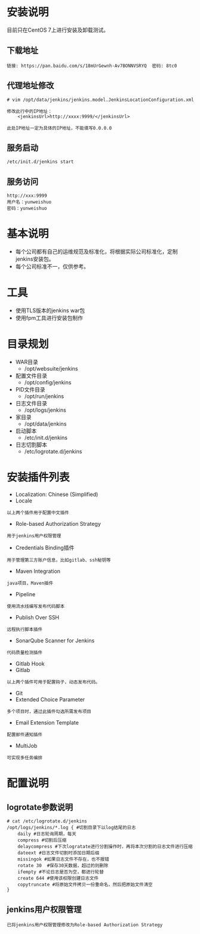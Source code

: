 
# 安装说明

目前只在CentOS 7上进行安装及卸载测试。

## 下载地址
> 
```
链接: https://pan.baidu.com/s/18mUrGewnh-Av7BONNVSRYQ  密码: 8tc0
```

## 代理地址修改
```
# vim /opt/data/jenkins/jenkins.model.JenkinsLocationConfiguration.xml 

修改此行中的IP地址：
    <jenkinsUrl>http://xxxx:9999/</jenkinsUrl>

此处IP地址一定为具体的IP地址，不能填写0.0.0.0
```

## 服务启动
```
/etc/init.d/jenkins start
```

## 服务访问
```
http://xxx:9999
用户名：yunweishuo
密码：yunweishuo
```

# 基本说明

- 每个公司都有自己的运维规范及标准化，将根据实际公司标准化，定制jenkins安装包。
- 每个公司标准不一，仅供参考。

# 工具

- 使用TLS版本的jenkins war包
- 使用fpm工具进行安装包制作

# 目录规划

- WAR目录
    - /opt/websuite/jenkins
- 配置文件目录
    - /opt/config/jenkins
- PID文件目录
    - /opt/run/jenkins
- 日志文件目录
    - /opt/logs/jenkins
- 家目录
    - /opt/data/jenkins
- 启动脚本
    - /etc/init.d/jenkins
- 日志切割脚本
    - /etc/logrotate.d/jenkins

# 安装插件列表

- Localization: Chinese (Simplified) 
- Locale
```
以上两个插件用于配置中文插件
```

- Role-based Authorization Strategy
```
用于jenkins用户权限管理
```

- Credentials Binding插件
```
用于管理第三方账户信息，比如gitlab、ssh秘钥等
```

- Maven Integration
```
java项目，Maven插件
```

- Pipeline
```
使用流水线编写发布代码脚本
```


- Publish Over SSH
```
远程执行脚本插件
```

- SonarQube Scanner for Jenkins
```
代码质量检测插件
```

- Gitlab Hook
- Gitlab
```
以上两个插件可用于配置钩子，动态发布代码。
```

- Git
- Extended Choice Parameter
```
多个项目时，通过此插件勾选所需发布项目
```

- Email Extension Template
```
配置邮件通知插件
```

- MultiJob
```
可实现多任务编排
```


# 配置说明

## logrotate参数说明


```
# cat /etc/logrotate.d/jenkins      
/opt/logs/jenkins/*.log { #切割目录下以log结尾的日志
    daily #日志轮询周期，每天
    compress #切割后压缩
    delaycompress #下次logratate进行分割操作时，再将本次分割的日志文件进行压缩
    dateext #日志文件切割时添加日期后缀
    missingok #如果日志文件不存在，也不报错
    rotate 30  #保存30天数据，超过的则删除
    ifempty #不论日志是否为空，都进行轮替
    create 644 #使用该权限创建日志文件
    copytruncate #将原始文件拷贝一份重命名，然后把原始文件清空
}
```

## jenkins用户权限管理
```
已将jenkins用户权限管理修改为Role-based Authorization Strategy
```
